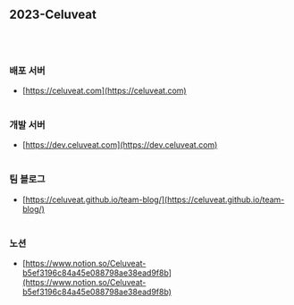 ## 2023-Celuveat

<br/><br/>

### 배포 서버
- [https://celuveat.com](https://celuveat.com)
<br/><br/>

### 개발 서버
- [https://dev.celuveat.com](https://dev.celuveat.com)
<br/><br/>

### 팀 블로그
- [https://celuveat.github.io/team-blog/](https://celuveat.github.io/team-blog/)
<br/><br/>

### 노션
- [https://www.notion.so/Celuveat-b5ef3196c84a45e088798ae38ead9f8b](https://www.notion.so/Celuveat-b5ef3196c84a45e088798ae38ead9f8b)
<br/><br/>
